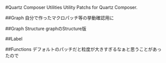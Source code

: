 #Quartz Composer Utilities
Utility Patchs for Quartz Composer.



##Graph
自分で作ったマクロパッチ等の挙動確認用に


##Graph Structure
graphのStructure版


##Label


##Functions
デフォルトのパッチだと粒度が大きすぎるなぁと思うことがあったので